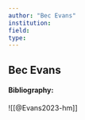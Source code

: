 ```yaml
---
author: "Bec Evans"
institution:
field:
type:
---
```


## Bec Evans
#### Bibliography:

![[@Evans2023-hm]]